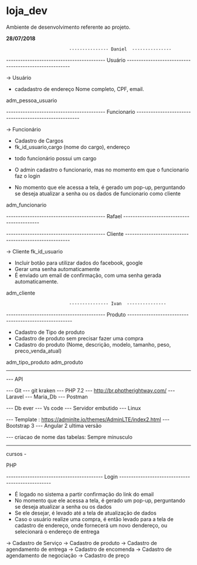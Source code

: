 # loja_dev
Ambiente de desenvolvimento referente ao projeto.


____________________________________________28/07/2018____________________________________________


                            --------------- Daniel  ---------------

------------------------------------------ Usuário ------------------------------------------------------

-> Usuário
- cadadastro de endereço
Nome completo, CPF, email.

adm_pessoa_usuario

------------------------------------------ Funcionario ------------------------------------------------------

-> Funcionário
- Cadastro de Cargos
- fk_id_usuario,cargo (nome do cargo), endereço
* todo funcionário possui um cargo

* O admin cadastro o funcionario, mas no momento em que o funcionario faz o login
* No momento que ele acessa a tela, é gerado um pop-up, perguntando se deseja atualizar a senha ou 
os dados de funcionario como cliente

adm_funcionario

 ------------------------------------------ Rafael ------------------------------------------

------------------------------------------ Cliente ------------------------------------------------------

-> Cliente
fk_id_usuario

* Incluir botão para utilizar dados do facebook, google
* Gerar uma senha automaticamente
* É enviado um email de confirmação, com uma senha gerada automaticamente.

adm_cliente


                            --------------- Ivan  ---------------

------------------------------------------ Produto ------------------------------------------------------

* Cadastro de Tipo de produto
* Cadastro de produto sem precisar fazer uma compra
* Cadastro do produto (Nome, descrição, modelo, tamanho, peso, preco_venda_atual)

adm_tipo_produto
adm_produto

---------------------------------------------------------------------------------------------------------------

 --- API
 
 --- Git
 --- git kraken
 --- PHP 7.2  --- http://br.phptherightway.com/
 --- Laravel
 --- Maria_Db
 --- Postman

 --- Db ever
 --- Vs code
 --- Servidor embutido
 --- Linux

 --- Template : https://adminlte.io/themes/AdminLTE/index2.html
 --- Bootstrap 3
 --- Angular 2 ultima versão

 --- criacao de nome das tabelas: Sempre minusculo



------------------------

cursos -

PHP



----------------------------------------- Login -------------------------------------------------

* É logado no sistema a partir confirmação do link do email
* No momento que ele acessa a tela, é gerado um pop-up, perguntando se deseja atualizar a senha ou os dados
* Se ele desejar, é levado até a tela de atualização de dados
* Caso o usuário realize uma compra, é então levado para a tela de cadastro de endereço, 
onde fornecerá um novo dendereço, ou selecionará o endereço de entrega


-> Cadastro de Serviço
-> Cadastro de produto
-> Cadastro de agendamento de entrega
-> Cadastro de encomenda
-> Cadastro de agendamento de negociação
-> Cadastro de preço
